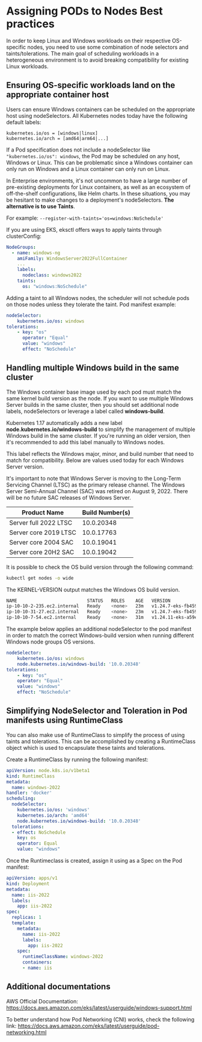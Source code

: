 # Assigning PODs to Nodes Best practices

In order to keep Linux and Windows workloads on their respective OS-specific nodes, you need to use some combination of node selectors and taints/tolerations. The main goal of scheduling workloads in a heterogeneous environment is to avoid breaking compatibility for existing Linux workloads.

## Ensuring OS-specific workloads land on the appropriate container host

Users can ensure Windows containers can be scheduled on the appropriate host using nodeSelectors. All Kubernetes nodes today have the following default labels:

    kubernetes.io/os = [windows|linux]
    kubernetes.io/arch = [amd64|arm64|...]

If a Pod specification does not include a nodeSelector like ``"kubernetes.io/os": windows``, the Pod may be scheduled on any host, Windows or Linux. This can be problematic since a Windows container can only run on Windows and a Linux container can only run on Linux. 

In Enterprise environments, it's not uncommon to have a large number of pre-existing deployments for Linux containers, as well as an ecosystem of off-the-shelf configurations, like Helm charts. In these situations, you may be hesitant to make changes to a deployment's nodeSelectors. **The alternative is to use Taints**.

For example: `--register-with-taints='os=windows:NoSchedule'`

If you are using EKS, eksctl offers ways to apply taints through clusterConfig:

```yaml
NodeGroups:
  - name: windows-ng
    amiFamily: WindowsServer2022FullContainer
    ...
    labels:
      nodeclass: windows2022
    taints:
      os: "windows:NoSchedule"
```

Adding a taint to all Windows nodes, the scheduler will not schedule pods on those nodes unless they tolerate the taint. Pod manifest example:

```yaml
nodeSelector:
    kubernetes.io/os: windows
tolerations:
    - key: "os"
      operator: "Equal"
      value: "windows"
      effect: "NoSchedule"
```

## Handling multiple Windows build in the same cluster

The Windows container base image used by each pod must match the same kernel build version as the node. If you want to use multiple Windows Server builds in the same cluster, then you should set additional node labels, nodeSelectors or leverage a label called **windows-build**.

Kubernetes 1.17 automatically adds a new label **node.kubernetes.io/windows-build** to simplify the management of multiple Windows build in the same cluster. If you're running an older version, then it's recommended to add this label manually to Windows nodes.

This label reflects the Windows major, minor, and build number that need to match for compatibility. Below are values used today for each Windows Server version.

It's important to note that Windows Server is moving to the Long-Term Servicing Channel (LTSC) as the primary release channel. The Windows Server Semi-Annual Channel (SAC) was retired on August 9, 2022. There will be no future SAC releases of Windows Server.


| Product Name | Build Number(s) |
| -------- | -------- |
| Server full 2022 LTSC    | 10.0.20348    |
| Server core 2019 LTSC    | 10.0.17763    |
| Server core 2004 SAC     | 10.0.19041    |
| Server core 20H2 SAC | 10.0.19042 |

It is possible to check the OS build version through the following command:

```bash    
kubectl get nodes -o wide
```

The KERNEL-VERSION output matches the Windows OS build version.

```bash 
NAME                          STATUS   ROLES    AGE   VERSION                INTERNAL-IP   EXTERNAL-IP     OS-IMAGE                         KERNEL-VERSION                  CONTAINER-RUNTIME
ip-10-10-2-235.ec2.internal   Ready    <none>   23m   v1.24.7-eks-fb459a0    10.10.2.235   3.236.30.157    Windows Server 2022 Datacenter   10.0.20348.1607                 containerd://1.6.6
ip-10-10-31-27.ec2.internal   Ready    <none>   23m   v1.24.7-eks-fb459a0    10.10.31.27   44.204.218.24   Windows Server 2019 Datacenter   10.0.17763.4131                 containerd://1.6.6
ip-10-10-7-54.ec2.internal    Ready    <none>   31m   v1.24.11-eks-a59e1f0   10.10.7.54    3.227.8.172     Amazon Linux 2                   5.10.173-154.642.amzn2.x86_64   containerd://1.6.19
```

The example below applies an additional nodeSelector to the pod manifest in order to match the correct Windows-build version when running different Windows node groups OS versions.

```yaml
nodeSelector:
    kubernetes.io/os: windows
    node.kubernetes.io/windows-build: '10.0.20348'
tolerations:
    - key: "os"
    operator: "Equal"
    value: "windows"
    effect: "NoSchedule"
```

## Simplifying NodeSelector and Toleration in Pod manifests using RuntimeClass

You can also make use of RuntimeClass to simplify the process of using taints and tolerations. This can be accomplished by creating a RuntimeClass object which is used to encapsulate these taints and tolerations.

Create a RuntimeClass by running the following manifest:

```yaml
apiVersion: node.k8s.io/v1beta1
kind: RuntimeClass
metadata:
  name: windows-2022
handler: 'docker'
scheduling:
  nodeSelector:
    kubernetes.io/os: 'windows'
    kubernetes.io/arch: 'amd64'
    node.kubernetes.io/windows-build: '10.0.20348'
  tolerations:
  - effect: NoSchedule
    key: os
    operator: Equal
    value: "windows"
```

Once the Runtimeclass is created, assign it using as a Spec on the Pod manifest:

```yaml
apiVersion: apps/v1
kind: Deployment
metadata:
  name: iis-2022
  labels:
    app: iis-2022
spec:
  replicas: 1
  template:
    metadata:
      name: iis-2022
      labels:
        app: iis-2022
    spec:
      runtimeClassName: windows-2022
      containers:
      - name: iis
```


## Additional documentations


AWS Official Documentation:
https://docs.aws.amazon.com/eks/latest/userguide/windows-support.html

To better understand how Pod Networking (CNI) works, check the following link: https://docs.aws.amazon.com/eks/latest/userguide/pod-networking.html
